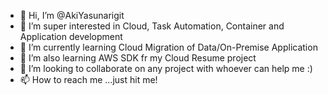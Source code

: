 - 👋 Hi, I’m @AkiYasunarigit
- 👀 I’m super interested in Cloud, Task Automation, Container and Application development
- 🌱 I’m currently learning Cloud Migration of Data/On-Premise Application
- 🌱 I’m also learning AWS SDK fr my Cloud Resume project
- 💞️ I’m looking to collaborate on any project with whoever can help me :)
- 📫 How to reach me ...just hit me!

<!---
AkiYasunarigit/AkiYasunarigit is a ✨ special ✨ repository because its `README.md` (this file) appears on your GitHub profile.
You can click the Preview link to take a look at your changes.
--->
